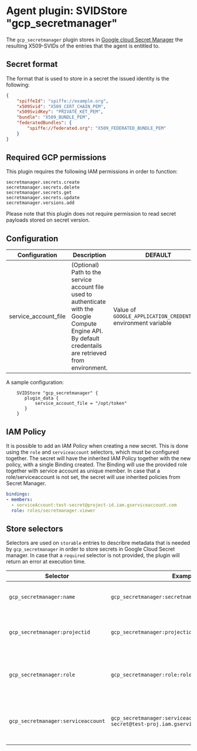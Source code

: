 # Agent plugin: SVIDStore "gcp_secretmanager"

The `gcp_secretmanager` plugin stores in [Google cloud Secret Manager](https://cloud.google.com/secret-manager)
the resulting X509-SVIDs of the entries that the agent is entitled to.

## Secret format

The format that is used to store in a secret the issued identity is the following:

```json
{
    "spiffeId": "spiffe://example.org",
    "x509Svid": "X509_CERT_CHAIN_PEM",
    "x509SvidKey": "PRIVATE_KET_PEM",
    "bundle": "X509_BUNDLE_PEM",
    "federatedBundles": {
        "spiffe://federated.org": "X509_FEDERATED_BUNDLE_PEM"
    }
}
```

## Required GCP permissions

This plugin requires the following IAM permissions in order to function:

```text
secretmanager.secrets.create
secretmanager.secrets.delete
secretmanager.secrets.get
secretmanager.secrets.update
secretmanager.versions.add
```

Please note that this plugin does not require permission to read secret payloads
stored on secret version.

## Configuration

| Configuration        | Description                                                                                                                                                 | DEFAULT                                                         |
|----------------------|-------------------------------------------------------------------------------------------------------------------------------------------------------------|-----------------------------------------------------------------|
| service_account_file | (Optional) Path to the service account file used to authenticate with the Google Compute Engine API. By default credentails are retrieved from environment. | Value of `GOOGLE_APPLICATION_CREDENTIALS` environment variable |

A sample configuration:

```hcl
    SVIDStore "gcp_secretmanager" {
       plugin_data {
           service_account_file = "/opt/token"
       }
    }
```

## IAM Policy

It is possible to add an IAM Policy when creating a new secret. This is done
using the `role` and `serviceaccount` selectors, which must be configured together.
The secret will have the inherited IAM Policy together with the new policy, with
a single Binding created. The Binding will use the provided role together with
service account as unique member.
In case that a role/serviceaccount is not set, the secret will use inherited
policies from Secret Manager.

```yaml
bindings:
- members:
  - serviceAccount:test-secret@project-id.iam.gserviceaccount.com
  role: roles/secretmanager.viewer
```

## Store selectors

Selectors are used on `storable` entries to describre metadata that is needed by
`gcp_secretmanager` in order to store secrets in Google Cloud Secret manager. In
case that a `required` selector is not provided, the plugin will return an error
at execution time.

| Selector                           | Example                                                                          | Required | Description                                                                |
|------------------------------------|----------------------------------------------------------------------------------|----------|----------------------------------------------------------------------------|
| `gcp_secretmanager:name`           | `gcp_secretmanager:secretname:some-name`                                         | x        | The secret name where SVID will be stored                                  |
| `gcp_secretmanager:projectid`      | `gcp_secretmanager:projectid:some-project`                                       | x        | The Google Cloud project ID which the plugin will use Secret Manager       |
| `gcp_secretmanager:role`           | `gcp_secretmanager:role:roles/secretmanager.viewer`                              | -        | The Google Cloud role id for IAM policy (serviceaccount required when set) |
| `gcp_secretmanager:serviceaccount` | `gcp_secretmanager:serviceaccount:test-secret@test-proj.iam.gserviceaccount.com` | -        | The Google Cloud Service account for IAM policy (role required when set)   |
